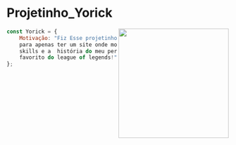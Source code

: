 # Projetinho_Yorick

<img align='right' src="https://i.giphy.com/media/v1.Y2lkPTc5MGI3NjExYjY4a3UyZWdmZDN4MTRuNHJtcDV0ZHY3eng5NGlzNGJmbmZoaGx4bSZlcD12MV9pbnRlcm5hbF9naWZfYnlfaWQmY3Q9Zw/3o7TKVYg98U2nNOfM4/giphy.gif" width="250">

```javascript
const Yorick = {
    Motivação: "Fiz Esse projetinho usando Html, css e javascript,
    para apenas ter um site onde mostrasse as
    skills e a  história do meu personagem
    favorito do league of legends!"
};
```


